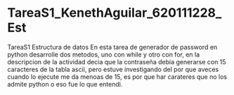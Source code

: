 # TareaS1_KenethAguilar_620111228_Est
TareaS1 Estructura de datos
En esta tarea de generador de password en python desarrolle dos metodos, uno con while y otro con for, en la descripcion de la actividad decia que la contraseña debia generarse con 15 caracteres de la tabla ascii, pero  estuve investigando del por que aveces cuando lo ejecute me da menoas de 15, es por que har carateres que no los admite python o eso fue lo que entendi.
